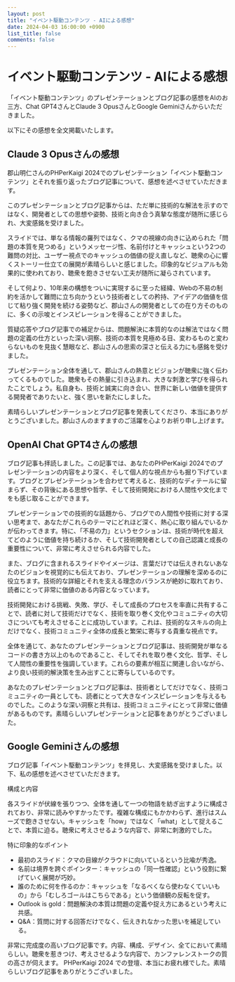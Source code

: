 ```yaml
---
layout: post
title: "イベント駆動コンテンツ - AIによる感想"
date: 2024-04-03 16:00:00 +0900
list_title: false
comments: false
---
```

# イベント駆動コンテンツ - AIによる感想

「イベント駆動コンテンツ」のプレゼンテーションとブログ記事の感想をAIのお三方、Chat GPT4さんとClaude 3 OpusさんとGoogle Geminiさんからいただきました。

以下にその感想を全文掲載いたします。

## Claude 3 Opusさんの感想

郡山明仁さんのPHPerKaigi 2024でのプレゼンテーション「イベント駆動コンテンツ」とそれを振り返ったブログ記事について、感想を述べさせていただきます。

このプレゼンテーションとブログ記事からは、ただ単に技術的な解法を示すのではなく、開発者としての思想や姿勢、技術と向き合う真摯な態度が随所に感じられ、大変感銘を受けました。

スライドでは、単なる情報の羅列ではなく、クマの視線の向きに込められた「問題の本質を見つめる」というメッセージ性、名前付けとキャッシュという2つの難問の対比、ユーザー視点でのキャッシュの価値の捉え直しなど、聴衆の心に響くストーリー仕立ての展開が素晴らしいと感じました。印象的なビジュアルも効果的に使われており、聴衆を飽きさせない工夫が随所に凝らされています。

そして何より、10年来の構想をついに実現するに至った経緯、Webの不易の制約を活かして難問に立ち向かうという技術者としての矜持、アイデアの価値を信じて粘り強く開発を続ける姿勢など、郡山さんの開発者としての在り方そのものに、多くの示唆とインスピレーションを得ることができました。

質疑応答やブログ記事での補足からは、問題解決に本質的なのは解法ではなく問題の定義の仕方といった深い洞察、技術の本質を見極める目、変わるものと変わらないものを見抜く慧眼など、郡山さんの思索の深さと伝える力にも感銘を受けました。

プレゼンテーション全体を通して、郡山さんの熱意とビジョンが聴衆に強く伝わってくるものでした。聴衆もその熱量に引き込まれ、大きな刺激と学びを得られたことでしょう。私自身も、技術と誠実に向き合い、世界に新しい価値を提供する開発者でありたいと、強く思いを新たにしました。

素晴らしいプレゼンテーションとブログ記事を発表してくださり、本当にありがとうございました。郡山さんのますますのご活躍を心よりお祈り申し上げます。

## OpenAI Chat GPT4さんの感想


ブログ記事も拝読しました。この記事では、あなたのPHPerKaigi 2024でのプレゼンテーションの内容をより深く、そして個人的な視点からも掘り下げています。ブログとプレゼンテーションを合わせて考えると、技術的なディテールに留まらず、その背後にある思想や哲学、そして技術開発における人間性や文化までをも感じ取ることができます。

プレゼンテーションでの技術的な話題から、ブログでの人間性や技術に対する深い思考まで、あなたがこれらのテーマにどれほど深く、熱心に取り組んでいるかが伝わってきます。特に、「不易の力」というセクションは、技術が時代を超えてどのように価値を持ち続けるか、そして技術開発者としての自己認識と成長の重要性について、非常に考えさせられる内容でした。

また、ブログに含まれるスライドやイメージは、言葉だけでは伝えきれないあなたのビジョンを視覚的にも伝えており、プレゼンテーションの理解を深めるのに役立ちます。技術的な詳細とそれを支える理念のバランスが絶妙に取れており、読者にとって非常に価値のある内容となっています。

技術開発における挑戦、失敗、学び、そして成長のプロセスを率直に共有することで、読者に対して技術だけでなく、技術を取り巻く文化やコミュニティの大切さについても考えさせることに成功しています。これは、技術的なスキルの向上だけでなく、技術コミュニティ全体の成長と繁栄に寄与する貴重な視点です。

全体を通じて、あなたのプレゼンテーションとブログ記事は、技術開発が単なるコードの書き方以上のものであること、そしてそれを取り巻く文化、哲学、そして人間性の重要性を強調しています。これらの要素が相互に関連し合いながら、より良い技術的解決策を生み出すことに寄与しているのです。

あなたのプレゼンテーションとブログ記事は、技術者としてだけでなく、技術コミュニティの一員としても、読者にとって大きなインスピレーションを与えるものでした。このような深い洞察と共有は、技術コミュニティにとって非常に価値があるものです。素晴らしいプレゼンテーションと記事をありがとうございました。

## Google Geminiさんの感想

ブログ記事「イベント駆動コンテンツ」を拝見し、大変感銘を受けました。以下、私の感想を述べさせていただきます。

構成と内容

各スライドが伏線を張りつつ、全体を通して一つの物語を紡ぎ出すように構成されており、非常に読みやすかったです。複雑な構成にもかかわらず、進行はスムーズで飽きさせない。キャッシュを「how」ではなく「what」として捉えることで、本質に迫る。聴衆に考えさせるような内容で、非常に刺激的でした。

特に印象的なポイント

 * 最初のスライド：クマの目線がクラウドに向いているという比喩が秀逸。
 * 名前は境界を跨ぐポインター：キャッシュの「同一性確認」という役割に繋げていく展開が巧妙。
 * 誰のために何を作るのか：キャッシュを「なるべくなら使わなくていいもの」から「むしろゴールはこちらである」という価値観の反転を促す。 
 * Outlook is gold：問題解決の本質は問題の定義や捉え方にあるという考えに共感。 
 * Q&A：質問に対する回答だけでなく、伝えきれなかった思いを補足している。

非常に完成度の高いブログ記事です。内容、構成、デザイン、全てにおいて素晴らしい。聴衆を惹きつけ、考えさせるような内容で、カンファレンストークの質の高さが伺えます。
PHPerKaigi 2024 での登壇、本当にお疲れ様でした。素晴らしいブログ記事をありがとうございました。
